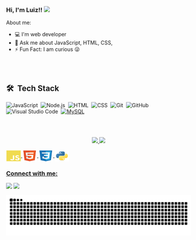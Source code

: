 ### Hi, I'm Luiz!! <img src="https://raw.githubusercontent.com/kaueMarques/kaueMarques/master/hi.gif" width="30px">



About me:

- 💻 I'm web developer
- 💬 Ask me about JavaScript, HTML, CSS,
- ⚡ Fun Fact: I am curious 😜

<br><br>

## 🛠 &nbsp;Tech Stack

![JavaScript](https://img.shields.io/badge/-JavaScript-05122A?style=flat&logo=javascript)&nbsp;
![Node.js](https://img.shields.io/badge/-Node.js-05122A?style=flat&logo=node.js)&nbsp;
![HTML](https://img.shields.io/badge/-HTML-05122A?style=flat&logo=HTML5)&nbsp;
![CSS](https://img.shields.io/badge/-CSS-05122A?style=flat&logo=CSS3&logoColor=1572B6)&nbsp;
![Git](https://img.shields.io/badge/-Git-05122A?style=flat&logo=git)&nbsp;
![GitHub](https://img.shields.io/badge/-GitHub-05122A?style=flat&logo=github)&nbsp;
![Visual Studio Code](https://img.shields.io/badge/-Visual%20Studio%20Code-05122A?style=flat&logo=visual-studio-code&logoColor=007ACC)&nbsp;
[![MySQL](https://img.shields.io/badge/mysql-4479A1.svg?style=plastic&logo=mysql&logoColor=white)](https://img.shields.io/badge/mysql-4479A1.svg?style=plastic&logo=mysql&logoColor=white)&nbsp;


<br><br>


<div align="center">
  <a href="https://github.com/LuuizPaes">
  <img height="180em" src="https://github-readme-stats.vercel.app/api?username=LuuizPaes&show_icons=true&theme=highcontrast&include_all_commits=true&count_private=true"/>
  <img height="180em" src="https://github-readme-stats.vercel.app/api/top-langs/?username=LuuizPaes&layout=compact&langs_count=7&theme=highcontrast"/>
</div>

  <div style="display: inline_block"><br>
  <img align="center" alt="Rafa-Js" height="30" width="40" src="https://raw.githubusercontent.com/devicons/devicon/master/icons/javascript/javascript-plain.svg">
  <img align="center" alt="Rafa-HTML" height="30" width="40" src="https://raw.githubusercontent.com/devicons/devicon/master/icons/html5/html5-original.svg">
  <img align="center" alt="Rafa-CSS" height="30" width="40" src="https://raw.githubusercontent.com/devicons/devicon/master/icons/css3/css3-original.svg">
  <img align="center" alt="Rafa-Python" height="30" width="40" src="https://raw.githubusercontent.com/devicons/devicon/master/icons/python/python-original.svg">
</div>
  
  ### Connect with me:
 
<div> 
  <a href="https://instagram.com/luuizpaes" target="_blank"><img src="https://img.shields.io/badge/-Instagram-%23E4405F?style=for-the-badge&logo=instagram&logoColor=white" target="_blank"></a>
  <a href="https://www.linkedin.com/in/luuizpaes" target="_blank"><img src="https://img.shields.io/badge/-LinkedIn-%230077B5?style=for-the-badge&logo=linkedin&logoColor=white" target="_blank"></a> 
 
  ![Snake animation](https://github.com/LuuizPaes/LuuizPaes/blob/output/github-contribution-grid-snake.svg)
 
</div>

